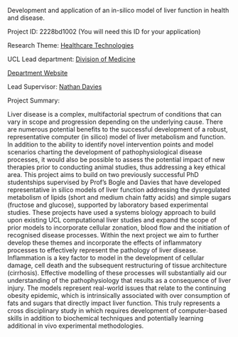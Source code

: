 Development and application of an in-silico model of liver function in health and disease.

Project ID: 2228bd1002
(You will need this ID for your application)

Research Theme: [Healthcare Technologies](../themes/healthcare-technologies.md)

UCL Lead department: [Division of Medicine](../departments/division-of-medicine.md)

[Department Website](https://www.ucl.ac.uk/medicine)

Lead Supervisor: [Nathan Davies](https://iris.ucl.ac.uk/iris/browse/profile?upi=NADAV69)

Project Summary:

Liver disease is a complex, multifactorial spectrum of conditions that can vary in scope and progression depending on the underlying cause. There are numerous potential benefits to the successful development of a robust, representative computer (in silico) model of liver metabolism and function. In addition to the ability to identify novel intervention points and model scenarios charting the development of pathophysiological disease processes, it would also be possible to assess the potential impact of new therapies prior to conducting animal studies, thus addressing a key ethical area. 
 This project aims to build on two previously successful PhD studentships supervised by Prof’s Bogle and Davies that have developed representative in silico models of liver function addressing the dysregulated metabolism of lipids (short and medium chain fatty acids) and simple sugars (fructose and glucose), supported by laboratory based experimental studies.
 These projects have used a systems biology approach to build upon existing UCL computational liver studies and expand the scope of prior models to incorporate cellular zonation, blood flow and the initiation of recognised disease processes. Within the next project we aim to further develop these themes and incorporate the effects of inflammatory processes to effectively represent the pathology of liver disease. Inflammation is a key factor to model in the development of cellular damage, cell death and the subsequent restructuring of tissue architecture (cirrhosis). Effective modelling of these processes will substantially aid our understanding of the pathophysiology that results as a consequence of liver injury.
 The models represent real-world issues that relate to the continuing obesity epidemic, which is intrinsically associated with over consumption of fats and sugars that directly impact liver function.
 This truly represents a cross disciplinary study in which requires development of computer-based skills in addition to biochemical techniques and potentially learning additional in vivo experimental methodologies.
